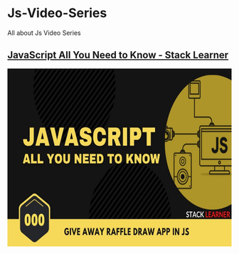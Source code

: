 # Js-Video-Series
All about Js Video Series

## [JavaScript All You Need to Know - Stack Learner](https://github.com/Mdromi/Js-Video-Series/tree/main/Js-all-you-need-to-know-By-Stack-learner)
<div align="center">
    <a href="https://github.com/Mdromi/Js-Video-Series/tree/main/Js-all-you-need-to-know-By-Stack-learner">
        <img src="./Js-all-you-need-to-know.jpg"  width="600" height="400" alt="Js-all-you-need-to-know-By-Stack-learner">
    </a>
</div>